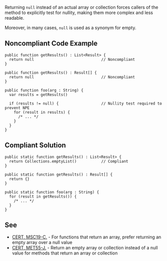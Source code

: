 Returning `null` instead of an actual array or collection forces callers of the method to explicitly test for nullity, making them more complex and less readable.

Moreover, in many cases, `null` is used as a synonym for empty.

## Noncompliant Code Example ##

    public function getResults() : List<Result> {
      return null                              // Noncompliant
    }
    
    public function getResults() : Result[] {
      return null                              // Noncompliant
    }
    
    public function foo(arg : String) {
      var results = getResults()
    
      if (results != null) {                   // Nullity test required to prevent NPE
        for (result in results) {
          /* ... */
        }
      }
    }

## Compliant Solution ##

    public static function getResults() : List<Result> {
      return Collections.emptyList()           // Compliant
    }
    
    public static function getResults() : Result[] {
      return {}
    }
    
    public static function foo(arg : String) {
      for (result in getResults()) {
        /* ... */
      }
    }

## See ##

 *  [CERT, MSC19-C.][CERT_ MSC19-C.] \- For functions that return an array, prefer returning an empty array over a null value
 *  [CERT, MET55-J.][CERT_ MET55-J.] \- Return an empty array or collection instead of a null value for methods that return an array or collection


[CERT_ MSC19-C.]: https://www.securecoding.cert.org/confluence/x/AgG7AQ
[CERT_ MET55-J.]: https://www.securecoding.cert.org/confluence/x/zwHEAw